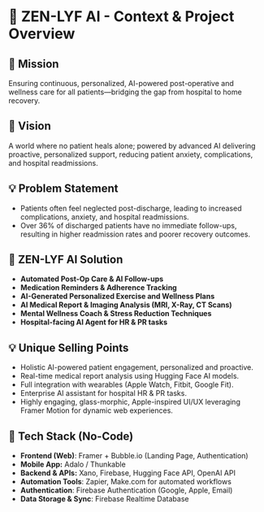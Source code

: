 # 🧘 ZEN-LYF AI - Context & Project Overview

## 🌟 Mission
Ensuring continuous, personalized, AI-powered post-operative and wellness care for all patients—bridging the gap from hospital to home recovery.

## 🌟 Vision
A world where no patient heals alone; powered by advanced AI delivering proactive, personalized support, reducing patient anxiety, complications, and hospital readmissions.

## 💡 Problem Statement
- Patients often feel neglected post-discharge, leading to increased complications, anxiety, and hospital readmissions.
- Over 36% of discharged patients have no immediate follow-ups, resulting in higher readmission rates and poorer recovery outcomes.

## 🚀 ZEN-LYF AI Solution
- **Automated Post-Op Care & AI Follow-ups**
- **Medication Reminders & Adherence Tracking**
- **AI-Generated Personalized Exercise and Wellness Plans**
- **AI Medical Report & Imaging Analysis (MRI, X-Ray, CT Scans)**
- **Mental Wellness Coach & Stress Reduction Techniques**
- **Hospital-facing AI Agent for HR & PR tasks**

## 💡 Unique Selling Points
- Holistic AI-powered patient engagement, personalized and proactive.
- Real-time medical report analysis using Hugging Face AI models.
- Full integration with wearables (Apple Watch, Fitbit, Google Fit).
- Enterprise AI assistant for hospital HR & PR tasks.
- Highly engaging, glass-morphic, Apple-inspired UI/UX leveraging Framer Motion for dynamic web experiences.

## 📲 Tech Stack (No-Code)
- **Frontend (Web)**: Framer + Bubble.io (Landing Page, Authentication)
- **Mobile App:** Adalo / Thunkable
- **Backend & APIs:** Xano, Firebase, Hugging Face API, OpenAI API
- **Automation Tools**: Zapier, Make.com for automated workflows
- **Authentication**: Firebase Authentication (Google, Apple, Email)
- **Data Storage & Sync**: Firebase Realtime Database
